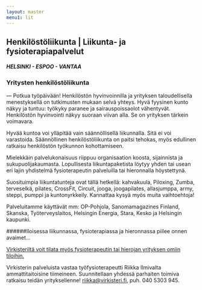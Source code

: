 ```yaml
---
layout: master
menu1: lit
---
```

## Henkilöstöliikunta | Liikunta- ja fysioterapiapalvelut
##### HELSINKI - ESPOO - VANTAA
### Yritysten henkilöstöliikunta  
&mdash; Potkua työpäivään!
Henkilöstön hyvinvoinnilla ja yrityksen taloudellisella menestyksellä on tutkimusten mukaan selvä yhteys. Hyvä fyysinen kunto näkyy ja tuntuu: työkyky paranee ja sairauspoissaolot vähentyvät. Henkilöstön hyvinvointi näkyy suoraan viivan alla. Se on yrityksen tärkein voimavara.

Hyvää kuntoa voi ylläpitää vain säännöllisellä liikunnalla. Sitä ei voi varastoida. Säännöllinen henkilöstöliikunta on paitsi tehokas, myös edullinen ratkaisu henkilöstön työkunnon kohottamiseen.

Mielekkäin palvelukonaisuus riippuu organisaation koosta, sijainnista ja sukupuolijakaumasta. Lopullisesta liikuntapaketista löytyy yhden tai usean eri lajin yhdistelmä fysioterapeutin palveluilla tai hieronnalla höystettynä. 

Suosituimpia liikuntatunteja ovat tällä hetkellä: kahvakuula, Piloxing, Zumba, terveselkä, pilates, CrossFit, Circuit, jooga, joogapilates, allasjumppa, army, steppi, pumppi ja kuntonyrkkeily. Kannattaa kysyä myös muita vaihtoehtoja!

Palveluitamme käyttävät mm:
OP-Pohjola, Sanomamagazines Finland, Skanska,
Työterveyslaitos, Helsingin Energia, Stara, Kesko ja Helsingin kaupunki.

######Iloisessa liikunnassa, fysioterapiassa ja hieronnassa piilee onnen avaimet...

[Virkisteriltä voit tilata myös fysioterapeutin tai hierojan yrityksen omiin tiloihin.](fysioterapia.html)

Virkisterin palveluista vastaa työfysioterapeutti Riikka Ilmivalta ammattitaitoisine tiimeineen. Suunnitellaan yhdessä parhaiten toimiva ratkaisu teidän yrityksellenne! [riikka@virkisteri.fi](mailto:riikka@virkisteri.fi), puh. 040 5303 945.
